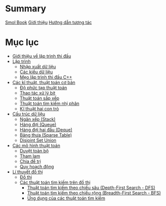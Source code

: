 # Summary

[Smol Book](./title-page.md)
[Giới thiệu](./introduction.md)
[Hướng dẫn tương tác](./guide.md)

# Mục lục

- [Giới thiệu về lập trình thi đấu](./introduction/README.md)
- [Lập trình](./programming/README.md)
  - [Nhập xuất dữ liệu](./programming/io.md)
  - [Các kiểu dữ liệu](./programming/data-types.md)
  - [Mẹo lập trình thi đấu C++](./programming/cpp-tips-and-tricks.md)
- [Các kĩ thuật, thuật toán cơ bản](./basic/README.md)
  - [Độ phức tạp thuật toán](./basic/algo-complexity.md)
  - [Thao tác xử lý bit](./basic/bit-manipulation.md)
  - [Thuật toán sắp xếp](./basic/sorting.md)
  - [Thuật toán tìm kiếm nhị phân](./basic/binary-search.md)
  - [Kĩ thuật hai con trỏ](./basic/two-pointers.md)
- [Cấu trúc dữ liệu](./data-structures/README.md)
  - [Ngăn xếp (Stack)](./data-structures/stack.md)
  - [Hàng đợi (Queue)](./data-structures/queue.md)
  - [Hàng đợi hai đầu (Deque)](./data-structures/deque.md)
  - [Bảng thưa (Sparse Table)](./data-structures/sparse-table.md)
  - [Disjoint Set Union](./data-structures/dsu.md)
- [Các mô hình thuật toán](./algo-paradigms/README.md)
  - [Duyệt toàn bộ]()
  - [Tham lam]()
  - [Chia để trị]()
  - [Quy hoạch động]()
- [Lí thuyết đồ thị](./graph-theory/README.md)
  - [Đồ thị](./graph-theory/overview.md)
  - [Các thuật toán tìm kiếm trên đồ thị](./graph-theory/graph-traversal.md)
    - [Thuật toán tìm kiếm theo chiều sâu (Depth-First Search - DFS)](./graph-theory/dfs.md)
    - [Thuật toán tìm kiếm theo chiều rộng (Breadth-First Search - BFS)](./graph-theory/bfs.md)
    - [Ứng dụng của các thuật toán tìm kiếm]()